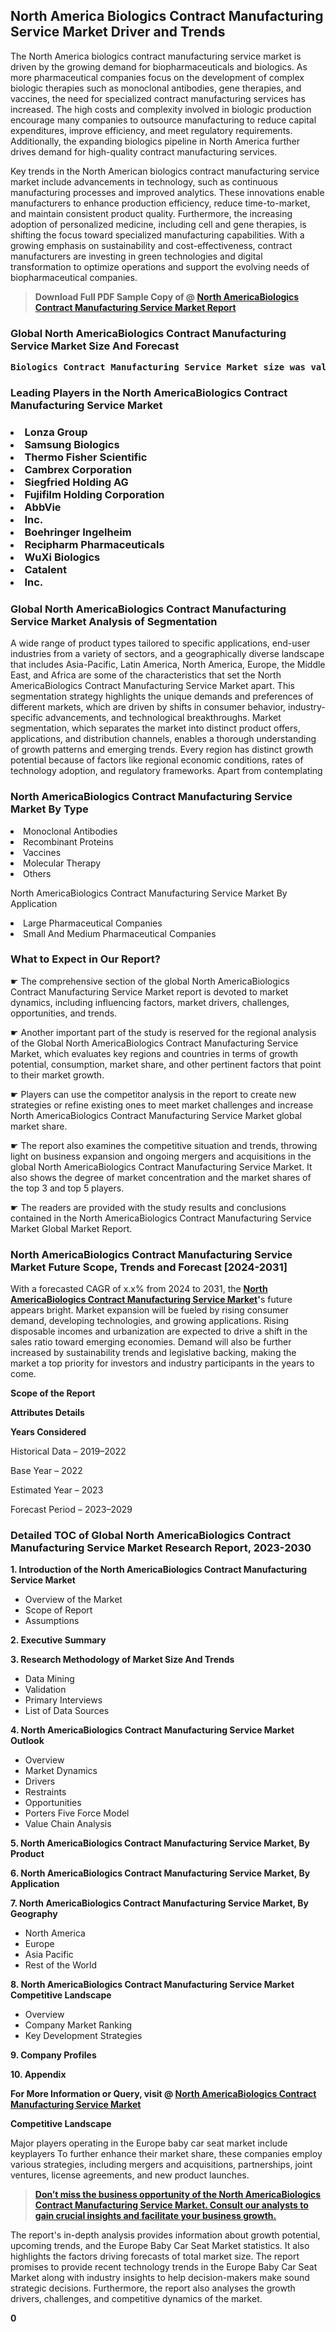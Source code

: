 <p> <h2>North America Biologics Contract Manufacturing Service Market Driver and Trends</h2><p>The North America biologics contract manufacturing service market is driven by the growing demand for biopharmaceuticals and biologics. As more pharmaceutical companies focus on the development of complex biologic therapies such as monoclonal antibodies, gene therapies, and vaccines, the need for specialized contract manufacturing services has increased. The high costs and complexity involved in biologic production encourage many companies to outsource manufacturing to reduce capital expenditures, improve efficiency, and meet regulatory requirements. Additionally, the expanding biologics pipeline in North America further drives demand for high-quality contract manufacturing services.</p><p>Key trends in the North American biologics contract manufacturing service market include advancements in technology, such as continuous manufacturing processes and improved analytics. These innovations enable manufacturers to enhance production efficiency, reduce time-to-market, and maintain consistent product quality. Furthermore, the increasing adoption of personalized medicine, including cell and gene therapies, is shifting the focus toward specialized manufacturing capabilities. With a growing emphasis on sustainability and cost-effectiveness, contract manufacturers are investing in green technologies and digital transformation to optimize operations and support the evolving needs of biopharmaceutical companies.</p></p><blockquote id="" class=""><strong>Download Full PDF Sample Copy of @&nbsp;<a href="https://www.verifiedmarketreports.com/download-sample/?rid=776030&utm_source=GitHub-Jan&utm_medium=251" target="_blank">North AmericaBiologics Contract Manufacturing Service Market Report</a>&nbsp;&nbsp;</strong></blockquote><h3 id="" class=""><strong>Global&nbsp;North AmericaBiologics Contract Manufacturing Service Market Size And Forecast</strong></h3><pre class="reader-text-block__code-block"><strong>Biologics Contract Manufacturing Service Market size was valued at USD 10.5 Billion in 2022 and is projected to reach USD 20.1 Billion by 2030, growing at a CAGR of 8.8% from 2024 to 2030.</strong></pre><h3 id="" class="">Leading Players in the&nbsp;North AmericaBiologics Contract Manufacturing Service Market</h3><h3 class=""></Li><Li>Lonza Group</Li><Li> Samsung Biologics</Li><Li> Thermo Fisher Scientific</Li><Li> Cambrex Corporation</Li><Li> Siegfried Holding AG</Li><Li> Fujifilm Holding Corporation</Li><Li> AbbVie</Li><Li> Inc.</Li><Li> Boehringer Ingelheim</Li><Li> Recipharm Pharmaceuticals</Li><Li> WuXi Biologics</Li><Li> Catalent</Li><Li> Inc.</h3><h3 id="" class="">Global&nbsp;North AmericaBiologics Contract Manufacturing Service Market Analysis of Segmentation</h3><p id="" class="">A wide range of product types tailored to specific applications, end-user industries from a variety of sectors, and a geographically diverse landscape that includes Asia-Pacific, Latin America, North America, Europe, the Middle East, and Africa are some of the characteristics that set the North AmericaBiologics Contract Manufacturing Service Market apart. This segmentation strategy highlights the unique demands and preferences of different markets, which are driven by shifts in consumer behavior, industry-specific advancements, and technological breakthroughs. Market segmentation, which separates the market into distinct product offers, applications, and distribution channels, enables a thorough understanding of growth patterns and emerging trends. Every region has distinct growth potential because of factors like regional economic conditions, rates of technology adoption, and regulatory frameworks. Apart from contemplating</p><h3 id="" class="">North AmericaBiologics Contract Manufacturing Service Market&nbsp;By Type</h3><p></Li><Li>Monoclonal Antibodies</Li><Li> Recombinant Proteins</Li><Li> Vaccines</Li><Li> Molecular Therapy</Li><Li> Others</p><div class="" data-test-id=""><p>North AmericaBiologics Contract Manufacturing Service Market&nbsp;By Application</p></div><p class=""></Li><Li>Large Pharmaceutical Companies</Li><Li> Small And Medium Pharmaceutical Companies</p><div class="" data-test-id=""><h3><span class="">What to Expect in Our Report?</span></h3></div><div class="" data-test-id=""><p><span class="">☛ The comprehensive section of the global North AmericaBiologics Contract Manufacturing Service Market report is devoted to market dynamics, including influencing factors, market drivers, challenges, opportunities, and trends.</span></p></div><div class="" data-test-id=""><p><span class="">☛ Another important part of the study is reserved for the regional analysis of the Global North AmericaBiologics Contract Manufacturing Service Market, which evaluates key regions and countries in terms of growth potential, consumption, market share, and other pertinent factors that point to their market growth.</span></p></div><div class="" data-test-id=""><p><span class="">☛ Players can use the competitor analysis in the report to create new strategies or refine existing ones to meet market challenges and increase North AmericaBiologics Contract Manufacturing Service Market global market share.</span></p></div><div class="" data-test-id=""><p><span class="">☛ The report also examines the competitive situation and trends, throwing light on business expansion and ongoing mergers and acquisitions in the global North AmericaBiologics Contract Manufacturing Service Market. It also shows the degree of market concentration and the market shares of the top 3 and top 5 players.</span></p></div><div class="" data-test-id=""><p><span class="">☛ The readers are provided with the study results and conclusions contained in the North AmericaBiologics Contract Manufacturing Service Market Global Market Report.</span></p></div><div class="" data-test-id=""><h3><span class="">North AmericaBiologics Contract Manufacturing Service Market Future Scope, Trends and Forecast [2024-2031]</span></h3></div><div class="" data-test-id=""><p><span class="">With a forecasted CAGR of x.x% from 2024 to 2031, the <strong><a href="https://www.verifiedmarketreports.com/download-sample/?rid=776030&utm_source=GitHub-Jan&utm_medium=251" target="_blank">North AmericaBiologics Contract Manufacturing Service Market</a>'</strong>s future appears bright. Market expansion will be fueled by rising consumer demand, developing technologies, and growing applications. Rising disposable incomes and urbanization are expected to drive a shift in the sales ratio toward emerging economies. Demand will also be further increased by sustainability trends and legislative backing, making the market a top priority for investors and industry participants in the years to come.</span></p><p id="ember66" class="ember-view reader-text-block__paragraph"><strong>Scope of the Report</strong></p><p id="ember67" class="ember-view reader-text-block__paragraph"><strong>Attributes Details</strong></p><p id="ember68" class="ember-view reader-text-block__paragraph"><strong>Years Considered</strong></p><p id="ember69" class="ember-view reader-text-block__paragraph">Historical Data &ndash; 2019&ndash;2022</p><p id="ember70" class="ember-view reader-text-block__paragraph">Base Year &ndash; 2022</p><p id="ember71" class="ember-view reader-text-block__paragraph">Estimated Year &ndash; 2023</p><p id="ember72" class="ember-view reader-text-block__paragraph">Forecast Period &ndash; 2023&ndash;2029</p></div><h3 id="" class="">Detailed TOC of Global North AmericaBiologics Contract Manufacturing Service Market Research Report, 2023-2030</h3><p id="" class=""><strong>1. Introduction of the North AmericaBiologics Contract Manufacturing Service Market</strong></p><ul><li>Overview of the Market</li><li>Scope of Report</li><li>Assumptions</li></ul><p id="" class=""><strong>2. Executive Summary</strong></p><p id="" class=""><strong>3. Research Methodology of Market Size And Trends</strong></p><ul><li>Data Mining</li><li>Validation</li><li>Primary Interviews</li><li>List of Data Sources</li></ul><p id="" class=""><strong>4. North AmericaBiologics Contract Manufacturing Service Market Outlook</strong></p><ul><li>Overview</li><li>Market Dynamics</li><li>Drivers</li><li>Restraints</li><li>Opportunities</li><li>Porters Five Force Model</li><li>Value Chain Analysis</li></ul><p id="" class=""><strong>5. North AmericaBiologics Contract Manufacturing Service Market, By Product</strong></p><p id="" class=""><strong>6. North AmericaBiologics Contract Manufacturing Service Market, By Application</strong></p><p id="" class=""><strong>7. North AmericaBiologics Contract Manufacturing Service Market, By Geography</strong></p><ul><li>North America</li><li>Europe</li><li>Asia Pacific</li><li>Rest of the World</li></ul><p id="" class=""><strong>8. North AmericaBiologics Contract Manufacturing Service Market Competitive Landscape</strong></p><ul><li>Overview</li><li>Company Market Ranking</li><li>Key Development Strategies</li></ul><p id="" class=""><strong>9. Company Profiles</strong></p><p id="" class=""><strong>10. Appendix</strong></p><p><strong>For More Information or Query, visit&nbsp;@ <a href="https://www.verifiedmarketreports.com/product/biologics-contract-manufacturing-service-market/" target="_blank">North AmericaBiologics Contract Manufacturing Service Market</a></strong></p><p id="ember61" class="ember-view reader-text-block__paragraph"><strong>Competitive Landscape</strong></p><p id="ember62" class="ember-view reader-text-block__paragraph">Major players operating in the Europe baby car seat market include keyplayers To further enhance their market share, these companies employ various strategies, including mergers and acquisitions, partnerships, joint ventures, license agreements, and new product launches.</p><blockquote id="ember63" class="ember-view reader-text-block__blockquote"><strong><a href="https://www.verifiedmarketreports.com/download-sample/?rid=776030&utm_source=GitHub-Jan&utm_medium=251" target="_blank">Don&rsquo;t miss the business opportunity of the North AmericaBiologics Contract Manufacturing Service Market. Consult our analysts to gain crucial insights and facilitate your business growth.</a></strong></blockquote><p id="ember64" class="ember-view reader-text-block__paragraph">The report's in-depth analysis provides information about growth potential, upcoming trends, and the Europe Baby Car Seat Market statistics. It also highlights the factors driving forecasts of total market size. The report promises to provide recent technology trends in the Europe Baby Car Seat Market along with industry insights to help decision-makers make sound strategic decisions. Furthermore, the report also analyses the growth drivers, challenges, and competitive dynamics of the market.</p><p class="ember-view reader-text-block__paragraph"><strong>0</strong></p>
